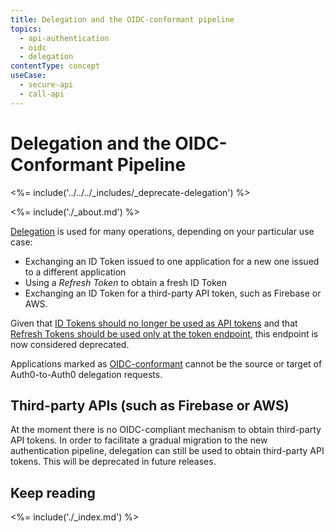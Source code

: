 ```yaml
---
title: Delegation and the OIDC-conformant pipeline
topics:
  - api-authentication
  - oidc
  - delegation
contentType: concept
useCase:
  - secure-api
  - call-api
---
```


# Delegation and the OIDC-Conformant Pipeline

<%= include('../../../_includes/_deprecate-delegation') %>

<%= include('./_about.md') %>

[Delegation](/api/authentication#delegation) is used for many operations, depending on your particular use case:

* Exchanging an ID Token issued to one application for a new one issued to a different application
* Using a <dfn data-key="refresh-token">Refresh Token</dfn> to obtain a fresh ID Token
* Exchanging an ID Token for a third-party API token, such as Firebase or AWS.

Given that [ID Tokens should no longer be used as API tokens](/api-auth/tutorials/adoption/api-tokens) and that [Refresh Tokens should be used only at the token endpoint](/api-auth/tutorials/adoption/refresh-tokens), this endpoint is now considered deprecated.

Applications marked as [OIDC-conformant](/api-auth/tutorials/adoption/oidc-conformant) cannot be the source or target of Auth0-to-Auth0 delegation requests.

## Third-party APIs (such as Firebase or AWS)

At the moment there is no OIDC-compliant mechanism to obtain third-party API tokens.
In order to facilitate a gradual migration to the new authentication pipeline, delegation can still be used to obtain third-party API tokens.
This will be deprecated in future releases.

## Keep reading

<%= include('./_index.md') %>
